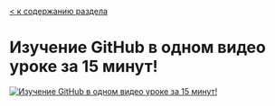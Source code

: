 [< к содержанию раздела](.Git_course_video/readme.md)
 # Изучение GitHub в одном видео уроке за 15 минут!

 
[![Изучение GitHub в одном видео уроке за 15 минут!](http://img.youtube.com/vi/JfpCicDUMKc/0.jpg)](http://www.youtube.com/watch?v=JfpCicDUMKc)
